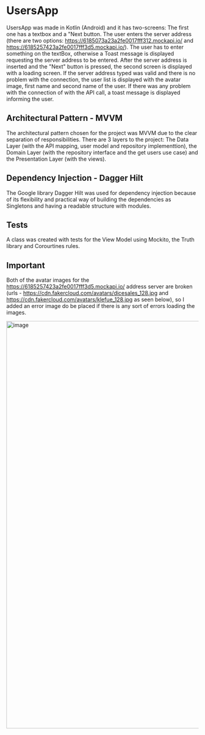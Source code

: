 # UsersApp

UsersApp was made in Kotlin (Android) and it has two-screens: The first one has a textbox and a "Next button. The user enters the server address (there are two options: https://6185073a23a2fe0017fff312.mockapi.io/ and https://6185257423a2fe0017fff3d5.mockapi.io/). The user has to enter something on the textBox, otherwise a Toast message is displayed requesting the server address to be entered. After the server address is inserted and the "Next" button is pressed, the second screen is displayed with a loading screen. If the server address typed was valid and there is no problem with the connection, the user list is displayed with the avatar image, first name and second name of the user. If there was any problem with the connection of with the API call, a toast message is displayed informing the user. 

## Architectural Pattern - MVVM
The architectural pattern chosen for the project was MVVM due to the clear separation of responsibilities. There are 3 layers to the project: The Data Layer (with the API mapping, user model and repository implementtion), the Domain Layer (with the repository interface and the get users use case) and the Presentation Layer (with the views). 

## Dependency Injection - Dagger Hilt
The Google library Dagger Hilt was used for dependency injection because of its flexibility and practical way of building the dependencies as Singletons and having a readable structure with modules.

## Tests
A class was created with tests for the View Model using Mockito, the Truth library and Corourtines rules.

## Important
Both of the avatar images for the https://6185257423a2fe0017fff3d5.mockapi.io/ address server are broken (urls - https://cdn.fakercloud.com/avatars/dicesales_128.jpg and https://cdn.fakercloud.com/avatars/klefue_128.jpg as seen below), so I added an error image do be placed if there is any sort of errors loading the images.

<img width="1067" alt="image" src="https://user-images.githubusercontent.com/69281497/221305492-292e8ce9-7eb6-43d5-89c6-4c5ac51d514f.png">

